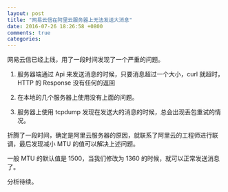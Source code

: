 ```yaml
---
layout: post
title: "网易云信在阿里云服务器上无法发送大消息"
date: 2016-07-26 18:26:58 +0800
comments: true
categories: 
---
```


网易云信已经上线，用了一段时间发现了一个严重的问题。

1. 服务器端通过 Api 来发送消息的时候，只要消息超过一个大小，curl 就超时，HTTP 的 Response 没有任何的返回

2. 在本地的几个服务器上使用没有上面的问题。

3. 服务器上使用 tcpdump 发现在发送大的消息的时候，总会出现丢包重试的情况。


折腾了一段时间，确定是阿里云服务器的原因，就联系了阿里云的工程师进行联调，最后发现减小 MTU 的值可以解决上述问题。

一般 MTU 的默认值是 1500，当我们修改为 1360 的时候，就可以正常发送消息了。

分析待续。